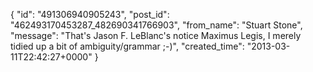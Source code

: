  {
   "id": "491306940905243",
   "post_id": "462493170453287_482690341766903",
   "from_name": "Stuart Stone",
   "message": "That's Jason F. LeBlanc's notice Maximus Legis, I merely tidied up a bit of ambiguity/grammar ;-)",
   "created_time": "2013-03-11T22:42:27+0000"
 }

